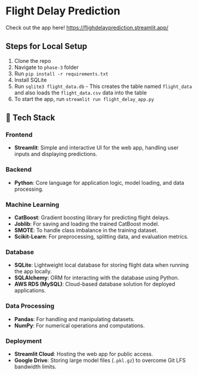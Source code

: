 # Flight Delay Prediction

Check out the app here! https://flighdelayprediction.streamlit.app/

## Steps for Local Setup

1. Clone the repo
2. Navigate to `phase-3` folder
3. Run `pip install -r requirements.txt`
4. Install SQLite
5. Run `sqlite3 flight_data.db` - This creates the table named `flight_data` and also loads the `flight_data.csv` data into the table
6. To start the app, run `streamlit run flight_delay_app.py`

## 🚀 Tech Stack

### **Frontend**
- **Streamlit**: Simple and interactive UI for the web app, handling user inputs and displaying predictions.

### **Backend**
- **Python**: Core language for application logic, model loading, and data processing.

### **Machine Learning**
- **CatBoost**: Gradient boosting library for predicting flight delays.
- **Joblib**: For saving and loading the trained CatBoost model.
- **SMOTE**: To handle class imbalance in the training dataset.
- **Scikit-Learn**: For preprocessing, splitting data, and evaluation metrics.

### **Database**
- **SQLite**: Lightweight local database for storing flight data when running the app locally.
- **SQLAlchemy**: ORM for interacting with the database using Python.
- **AWS RDS (MySQL)**: Cloud-based database solution for deployed applications.

### **Data Processing**
- **Pandas**: For handling and manipulating datasets.
- **NumPy**: For numerical operations and computations.

### **Deployment**
- **Streamlit Cloud**: Hosting the web app for public access.
- **Google Drive**: Storing large model files (`.pkl.gz`) to overcome Git LFS bandwidth limits.
